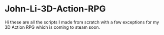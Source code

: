 # John-Li-3D-Action-RPG

Hi these are all the scripts I made from scratch with a few exceptions for my 3D Action RPG which is coming to steam soon.
